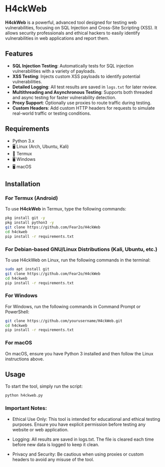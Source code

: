 # H4ckWeb

**H4ckWeb** is a powerful, advanced tool designed for testing web vulnerabilities, focusing on SQL Injection and Cross-Site Scripting (XSS). It allows security professionals and ethical hackers to easily identify vulnerabilities in web applications and report them.

## Features

- **SQL Injection Testing**: Automatically tests for SQL injection vulnerabilities with a variety of payloads.
- **XSS Testing**: Injects custom XSS payloads to identify potential vulnerabilities.
- **Detailed Logging**: All test results are saved in `logs.txt` for later review.
- **Multithreading and Asynchronous Testing**: Supports both threaded and async testing for faster vulnerability detection.
- **Proxy Support**: Optionally use proxies to route traffic during testing.
- **Custom Headers**: Add custom HTTP headers for requests to simulate real-world traffic or testing conditions.

## Requirements

- Python 3.x
- 🖥 Linux (Arch, Ubuntu, Kali)
- 📱 Termux
- 🖥 Windows
- 🖥 macOS

## Installation

### For Termux (Android)

To use **H4ckWeb** in Termux, type the following commands:

```bash
pkg install git -y
pkg install python3 -y
git clone https://github.com/Fear2o/H4ckWeb
cd h4ckweb
pip install -r requirements.txt
```

### For Debian-based GNU/Linux Distributions (Kali, Ubuntu, etc.)

To use H4ckWeb on Linux, run the following commands in the terminal:
```bash
sudo apt install git
git clone https://github.com/Fear2o/H4ckWeb
cd h4ckweb
pip install -r requirements.txt
```

### For Windows
For Windows, run the following commands in Command Prompt or PowerShell:
```bash
git clone https://github.com/yourusername/H4ckWeb.git
cd h4ckweb
pip install -r requirements.txt
```

### For macOS
On macOS, ensure you have Python 3 installed and then follow the Linux instructions above.

## Usage

To start the tool, simply run the script:

```bash
python h4ckweb.py
```

### Important Notes:
- Ethical Use Only: This tool is intended for educational and ethical testing purposes. Ensure you have explicit permission before testing any website or web application.
  
- Logging: All results are saved in logs.txt. The file is cleared each time before new data is logged to keep it clean.
  
- Privacy and Security: Be cautious when using proxies or custom headers to avoid any misuse of the tool.
